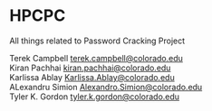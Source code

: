 HPCPC
=====

All things related to Password Cracking Project

Terek Campbell <terek.campbell@colorado.edu><br>
Kiran Pachhai <kiran.pachhai@colorado.edu><br>
Karlissa Ablay  <Karlissa.Ablay@colorado.edu><br>
ALexandru Simion <Alexandro.Simion@colorado.edu><br>
Tyler K. Gordon  <tyler.k.gordon@colorado.edu><br>
